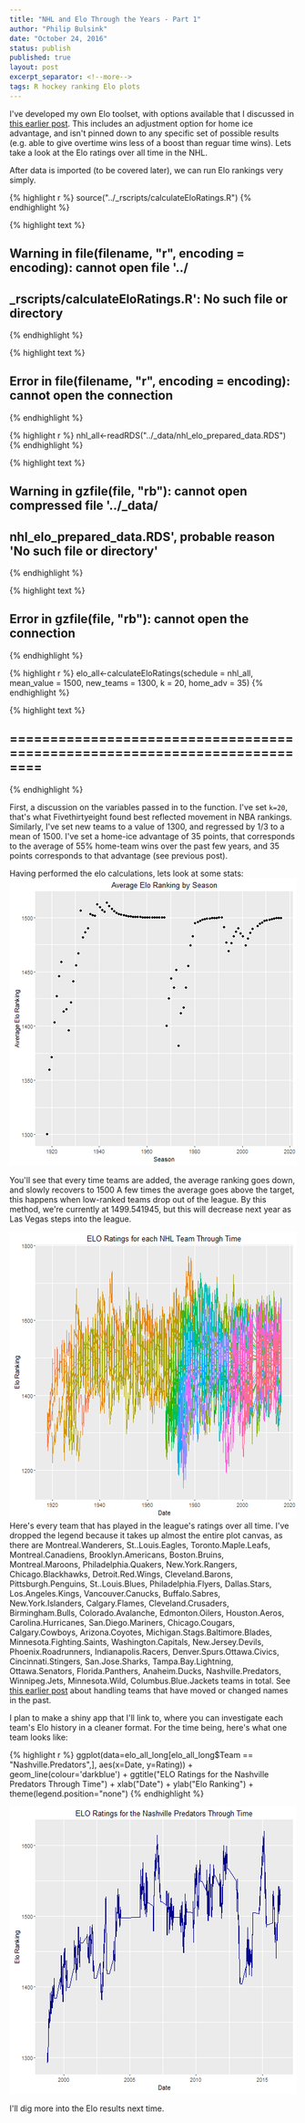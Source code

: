 ```yaml
---
title: "NHL and Elo Through the Years - Part 1"
author: "Philip Bulsink"
date: "October 24, 2016"
status: publish
published: true
layout: post
excerpt_separator: <!--more-->
tags: R hockey ranking Elo plots
---
```

 

 
I've developed my own Elo toolset, with options available that I discussed in [this earlier post](https://pbulsink.github.io/blog/2016-10-12/new_elo_tools.html). This includes an adjustment option for home ice advantage, and isn't pinned down to any specific set of possible results (e.g. able to give overtime wins less of a boost than reguar time wins). Lets take a look at the Elo ratings over all time in the NHL.
 
<!--more-->
 
After data is imported (to be covered later), we can run Elo rankings very simply.
 

{% highlight r %}
source("../_rscripts/calculateEloRatings.R")
{% endhighlight %}



{% highlight text %}
## Warning in file(filename, "r", encoding = encoding): cannot open file '../
## _rscripts/calculateEloRatings.R': No such file or directory
{% endhighlight %}



{% highlight text %}
## Error in file(filename, "r", encoding = encoding): cannot open the connection
{% endhighlight %}



{% highlight r %}
nhl_all<-readRDS("../_data/nhl_elo_prepared_data.RDS")
{% endhighlight %}



{% highlight text %}
## Warning in gzfile(file, "rb"): cannot open compressed file '../_data/
## nhl_elo_prepared_data.RDS', probable reason 'No such file or directory'
{% endhighlight %}



{% highlight text %}
## Error in gzfile(file, "rb"): cannot open the connection
{% endhighlight %}



{% highlight r %}
elo_all<-calculateEloRatings(schedule = nhl_all, mean_value = 1500, new_teams = 1300, k = 20, home_adv = 35)
{% endhighlight %}



{% highlight text %}
## ==========================================================================
{% endhighlight %}
 
First, a discussion on the variables passed in to the function. I've set `k=20`, that's what Fivethirtyeight found best reflected movement in NBA rankings. Similarly, I've set new teams to a value of 1300, and regressed by 1/3 to a mean of 1500. I've set a home-ice advantage of 35 points, that corresponds to the average of 55% home-team wins over the past few years, and 35 points corresponds to that advantage (see previous post).
 
Having performed the elo calculations, lets look at some stats:
![plot of chunk ggplot_means](/images/ggplot_means-1.png)
 
You'll see that every time teams are added, the average ranking goes down, and slowly recovers to 1500 A few times the average goes above the target, this happens when low-ranked teams drop out of the league. By this method, we're currently at 1499.541945, but this will decrease next year as Las Vegas steps into the league.
 
![plot of chunk ggplot_all_ratings](/images/ggplot_all_ratings-1.png)
Here's every team that has played in the league's ratings over all time. I've dropped the legend because it takes up almost the entire plot canvas, as there are Montreal.Wanderers, St..Louis.Eagles, Toronto.Maple.Leafs, Montreal.Canadiens, Brooklyn.Americans, Boston.Bruins, Montreal.Maroons, Philadelphia.Quakers, New.York.Rangers, Chicago.Blackhawks, Detroit.Red.Wings, Cleveland.Barons, Pittsburgh.Penguins, St..Louis.Blues, Philadelphia.Flyers, Dallas.Stars, Los.Angeles.Kings, Vancouver.Canucks, Buffalo.Sabres, New.York.Islanders, Calgary.Flames, Cleveland.Crusaders, Birmingham.Bulls, Colorado.Avalanche, Edmonton.Oilers, Houston.Aeros, Carolina.Hurricanes, San.Diego.Mariners, Chicago.Cougars, Calgary.Cowboys, Arizona.Coyotes, Michigan.Stags.Baltimore.Blades, Minnesota.Fighting.Saints, Washington.Capitals, New.Jersey.Devils, Phoenix.Roadrunners, Indianapolis.Racers, Denver.Spurs.Ottawa.Civics, Cincinnati.Stingers, San.Jose.Sharks, Tampa.Bay.Lightning, Ottawa.Senators, Florida.Panthers, Anaheim.Ducks, Nashville.Predators, Winnipeg.Jets, Minnesota.Wild, Columbus.Blue.Jackets teams in total. See [this earlier post](https://pbulsink.github.io/blog/2016-07-28/Cleaning-Hockey-Reference-Data.html) about handling teams that have moved or changed names in the past.
 
I plan to make a shiny app that I'll link to, where you can investigate each team's Elo history in a cleaner format. For the time being, here's what one team looks like:

{% highlight r %}
ggplot(data=elo_all_long[elo_all_long$Team == "Nashville.Predators",], 
        aes(x=Date, y=Rating)) +
     geom_line(colour='darkblue') +
     ggtitle("ELO Ratings for the Nashville Predators Through Time") +
     xlab("Date") +
     ylab("Elo Ranking") +
     theme(legend.position="none")
{% endhighlight %}

![plot of chunk ggplot_one_team_elo](/images/ggplot_one_team_elo-1.png)
 
I'll dig more into the Elo results next time.
